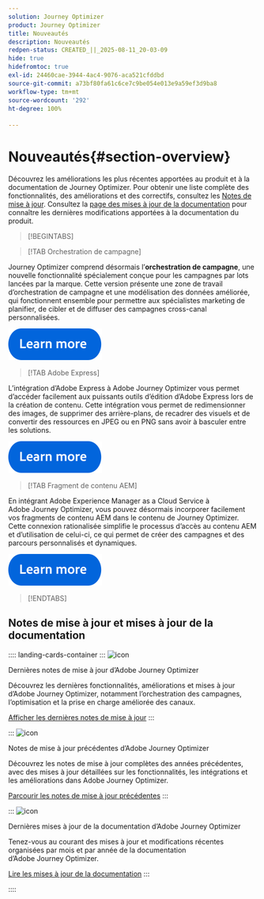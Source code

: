 ```yaml
---
solution: Journey Optimizer
product: Journey Optimizer
title: Nouveautés
description: Nouveautés
redpen-status: CREATED_||_2025-08-11_20-03-09
hide: true
hidefromtoc: true
exl-id: 24460cae-3944-4ac4-9076-aca521cfddbd
source-git-commit: a73bf80fa61c6ce7c9be054e013e9a59ef3d9ba8
workflow-type: tm+mt
source-wordcount: '292'
ht-degree: 100%

---
```


# Nouveautés{#section-overview}

Découvrez les améliorations les plus récentes apportées au produit et à la documentation de Journey Optimizer. Pour obtenir une liste complète des fonctionnalités, des améliorations et des correctifs, consultez les [Notes de mise à jour](../using/rn/release-notes.md). Consultez la [page des mises à jour de la documentation](../using/rn/documentation-updates.md) pour connaître les dernières modifications apportées à la documentation du produit.

>[!BEGINTABS]

>[!TAB Orchestration de campagne]

Journey Optimizer comprend désormais l’**orchestration de campagne**, une nouvelle fonctionnalité spécialement conçue pour les campagnes par lots lancées par la marque. Cette version présente une zone de travail d’orchestration de campagne et une modélisation des données améliorée, qui fonctionnent ensemble pour permettre aux spécialistes marketing de planifier, de cibler et de diffuser des campagnes cross-canal personnalisées.

[![En savoir plus](../using/assets/do-not-localize/learn-more-button.svg)](../using/orchestrated/gs-orchestrated-campaigns.md)

>[!TAB Adobe Express]

L’intégration d’Adobe Express à Adobe Journey Optimizer vous permet d’accéder facilement aux puissants outils d’édition d’Adobe Express lors de la création de contenu. Cette intégration vous permet de redimensionner des images, de supprimer des arrière-plans, de recadrer des visuels et de convertir des ressources en JPEG ou en PNG sans avoir à basculer entre les solutions.

[![En savoir plus](../using/assets/do-not-localize/learn-more-button.svg)](../using/integrations/express.md)

<!--
>[!TAB AI Assistant]

Immerse yourself in a hands-on experience with our [AI Assistant](../help/using/content-management/gs-generative.md) live feature preview, designed to let you explore its features firsthand and fully understand its capabilities.

[![learn more](../using/assets/do-not-localize/try-it-button.svg)](https://experienceleague.adobe.com/fr/apps/journey-optimizer/ai-assistant-content-accelerator){target="_blank"}-->

>[!TAB Fragment de contenu AEM]

En intégrant Adobe Experience Manager as a Cloud Service à Adobe Journey Optimizer, vous pouvez désormais incorporer facilement vos fragments de contenu AEM dans le contenu de Journey Optimizer. Cette connexion rationalisée simplifie le processus d’accès au contenu AEM et d’utilisation de celui-ci, ce qui permet de créer des campagnes et des parcours personnalisés et dynamiques.

[![En savoir plus](../using/assets/do-not-localize/learn-more-button.svg)](../using/integrations/aem-fragments.md)


>[!ENDTABS]

## Notes de mise à jour et mises à jour de la documentation

:::: landing-cards-container
:::
![icon](https://cdn.experienceleague.adobe.com/icons/list-check.svg?lang=fr)

Dernières notes de mise à jour d’Adobe Journey Optimizer

Découvrez les dernières fonctionnalités, améliorations et mises à jour d’Adobe Journey Optimizer, notamment l’orchestration des campagnes, l’optimisation et la prise en charge améliorée des canaux.

[Afficher les dernières notes de mise à jour](../using/rn/release-notes.md)
:::

:::
![icon](https://cdn.experienceleague.adobe.com/icons/book.svg?lang=fr)

Notes de mise à jour précédentes d’Adobe Journey Optimizer

Découvrez les notes de mise à jour complètes des années précédentes, avec des mises à jour détaillées sur les fonctionnalités, les intégrations et les améliorations dans Adobe Journey Optimizer.

[Parcourir les notes de mise à jour précédentes](previous-rn-new-landing-page.md)
:::

:::
![icon](https://cdn.experienceleague.adobe.com/icons/book.svg?lang=fr)

Dernières mises à jour de la documentation d’Adobe Journey Optimizer

Tenez-vous au courant des mises à jour et modifications récentes organisées par mois et par année de la documentation d’Adobe Journey Optimizer.

[Lire les mises à jour de la documentation](../using/rn/documentation-updates.md)
:::

::::
